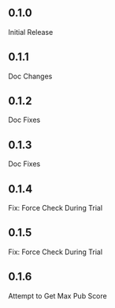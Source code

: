 ## 0.1.0
Initial Release
## 0.1.1
Doc Changes
## 0.1.2
Doc Fixes
## 0.1.3
Doc Fixes
## 0.1.4
Fix: Force Check During Trial
## 0.1.5
Fix: Force Check During Trial
## 0.1.6
Attempt to Get Max Pub Score
